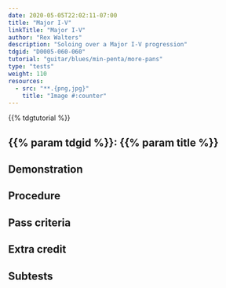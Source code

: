 ```yaml
---
date: 2020-05-05T22:02:11-07:00
title: "Major I-V"
linkTitle: "Major I-V"
author: "Rex Walters"
description: "Soloing over a Major I-V progression"
tdgid: "D0005-060-060"
tutorial: "guitar/blues/min-penta/more-pans"
type: "tests"
weight: 110
resources:
  - src: "**.{png,jpg}"
    title: "Image #:counter"
---
```


{{% tdgtutorial %}}

## {{% param tdgid %}}: {{% param title %}}

## Demonstration

## Procedure

## Pass criteria

## Extra credit

## Subtests
